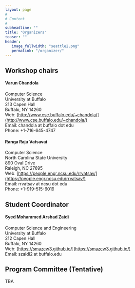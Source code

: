 ```yaml
---
layout: page
#
# Content
#
subheadline: ""
title: "Organizers"
teaser: ""
header:
   image_fullwidth: "seattle2.png"
   permalink: "/organizer/"
---
```


## Workshop chairs

#### Varun Chandola

Computer Science   
University at Buffalo  
213 Capen Hall  
Buffalo, NY 14260  
Web: [http://www.cse.buffalo.edu/~chandola/](http://www.cse.buffalo.edu/~chandola/)  
Email: chandola at buffalo dot edu  
Phone: +1-716-645-4747  



#### Ranga Raju Vatsavai

Computer Science   
North Carolina State University  
890 Oval Drive  
Raleigh, NC 27695  
Web: [https://people.engr.ncsu.edu/rrvatsav/](https://people.engr.ncsu.edu/rrvatsav/)  
Email: rrvatsav at ncsu dot edu  
Phone: +1-919-515-6019  


## Student Coordinator

#### Syed Mohammed Arshad Zaidi
Computer Science and Engineering  
University at Buffalo  
212 Capen Hall  
Buffalo, NY 14260  
Web: [https://smazcw3.github.io/](https://smazcw3.github.io/)  
Email: szaidi2 at buffalo.edu


## Program Committee (Tentative)
 TBA





